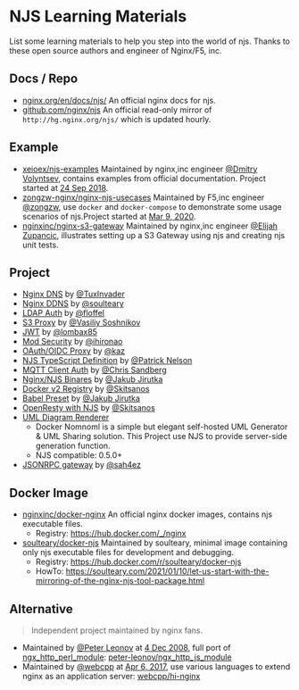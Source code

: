 # NJS Learning Materials

List some learning materials to help you step into the world of njs. Thanks to these open source authors and engineer of Nginx/F5, inc.

## Docs / Repo

- [nginx.org/en/docs/njs/](https://nginx.org/en/docs/njs/) An official nginx docs for njs.
- [github.com/nginx/njs](https://github.com/nginx/njs) An official read-only mirror of `http://hg.nginx.org/njs/` which is updated hourly.

## Example

- [xeioex/njs-examples](https://github.com/xeioex/njs-examples) Maintained by nginx,inc engineer [@Dmitry Volyntsev](https://github.com/xeioex), contains examples from official documentation. Project started at [24 Sep 2018](https://github.com/xeioex/njs-examples/commit/be03b8245fc5e6e6e8bdfabd50e1d733a87c23e2).
- [zongzw-nginx/nginx-njs-usecases](https://github.com/zongzw-nginx/nginx-njs-usecases) Maintained by F5,inc engineer [@zongzw](https://github.com/zongzw), use `docker` and `docker-compose` to demonstrate some usage scenarios of njs.Project started at [Mar 9, 2020](https://github.com/zongzw-nginx/nginx-njs-usecases/commits/master/LICENSE).
- [nginxinc/nginx-s3-gateway](https://github.com/nginxinc/nginx-s3-gateway) Maintained by nginx,inc engineer [@Elijah Zupancic](https://github.com/dekobon), illustrates setting up a S3 Gateway using njs and creating njs unit tests.

## Project

- [Nginx DNS](https://github.com/TuxInvader/nginx-dns) by [@TuxInvader](https://github.com/TuxInvader)
- [Nginx DDNS](https://github.com/soulteary/njs-ddns-service) by [@soulteary](https://github.com/soulteary)
- [LDAP Auth](https://github.com/floffel/nla) by [@floffel](https://github.com/floffel)
- [S3 Proxy](https://github.com/dedok/nginx-s3) by [@Vasiliy Soshnikov](https://github.com/dedok)
- [JWT](https://github.com/lombax85/nginx-jwt) by [@lombax85](https://github.com/lombax85)
- [Mod Security](https://github.com/sreinfrasystemjp/docker-nginx-modsecurity) by [@ihironao](https://github.com/ihironao)
- [OAuth/OIDC Proxy](https://github.com/kaz/nginx-njs-oidc-proxy) by [@kaz](https://github.com/kaz)
- [NJS TypeScript Definition](https://github.com/patricknelson/nginx-njs-typescript) by [@Patrick Nelson](https://github.com/patricknelson)
- [MQTT Client Auth](https://github.com/casandberg/NGINX-mqtt-client-auth-with-SSL) by [@Chris Sandberg](https://github.com/casandberg)
- [Nginx/NJS Binares](https://github.com/jirutka/nginx-binaries) by [@Jakub Jirutka](https://github.com/jirutka)
- [Docker v2 Registry](https://github.com/psvmcc/static_docker_v2_registry) by [@Skitsanos](https://github.com/skitsanos)
- [Babel Preset](https://github.com/jirutka/babel-preset-njs) by [@Jakub Jirutka](https://github.com/jirutka)
- [OpenResty with NJS](https://github.com/skitsanos/openresty-njs) by [@Skitsanos](https://github.com/skitsanos)
- [UML Diagram Renderer](https://github.com/soulteary/docker-nomnoml)
    - Docker Nomnoml is a simple but elegant self-hosted UML Generator & UML Sharing solution. This Project use NJS to provide server-side generation function.
    - NJS compatible: 0.5.0+
- [JSONRPC gateway](https://github.com/sah4ez/nginx-rpc-gateway) by [@sah4ez](https://github.com/sah4ez)

## Docker Image

- [nginxinc/docker-nginx](https://github.com/nginxinc/docker-nginx) An official nginx docker images, contains njs executable files.
    - Registry: https://hub.docker.com/_/nginx
- [soulteary/docker-njs](https://github.com/soulteary/docker-njs) Maintained by soulteary, minimal image containing only njs executable files for development and debugging.
    - Registry: https://hub.docker.com/r/soulteary/docker-njs
    - HowTo: https://soulteary.com/2021/01/10/let-us-start-with-the-mirroring-of-the-nginx-njs-tool-package.html

## Alternative

> Independent project maintained by nginx fans.

- Maintained by [@Peter Leonov](https://github.com/peter-leonov) at [4 Dec 2008](https://github.com/peter-leonov/ngx_http_js_module/commit/a5e13174211f26e0b821701c972715ebd8adbb2a), full port of [ngx_http_perl_module](http://nginx.org/en/docs/http/ngx_http_perl_module.html): [peter-leonov/ngx_http_js_module](https://github.com/peter-leonov/ngx_http_js_module)
- Maintained by [@webcpp](https://github.com/webcpp) at [Apr 6, 2017](https://github.com/webcpp/hi-nginx/commit/18e478ccf4578d1136a2ea0e06f4535c7261b749#diff-a7a55a3590638a4406be827f58ad2a2b4724f42e00753b9a88d470dabf3133e9), use various languages to extend nginx as an application server: [webcpp/hi-nginx](https://github.com/webcpp/hi-nginx)
